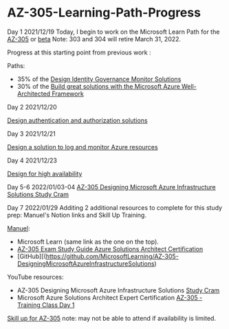 # AZ-305-Learning-Path-Progress

Day 1 2021/12/19 Today, I begin to work on the Microsoft Learn Path for the [AZ-305](https://docs.microsoft.com/en-us/learn/certifications/azure-solutions-architect/)
or [beta](https://docs.microsoft.com/en-us/learn/certifications/exams/az-305) Note: 303 and 304 will retire March 31, 2022.

Progress at this starting point from previous work :

Paths:

* 35% of the [Design Identity Governance Monitor Solutions](https://docs.microsoft.com/en-us/learn/paths/design-identity-governance-monitor-solutions/) 
* 30% of the [Build great solutions with the Microsoft Azure Well-Architected Framework](https://docs.microsoft.com/en-us/learn/paths/azure-well-architected-framework/) 

Day 2 2021/12/20 

[Design authentication and authorization solutions](https://docs.microsoft.com/en-us/learn/modules/design-authentication-authorization-solutions/)

Day 3 2021/12/21

[Design a solution to log and monitor Azure resources](https://docs.microsoft.com/en-us/learn/modules/design-solution-to-log-monitor-azure-resources)

Day 4 2021/12/23 

[Design for high availability](https://docs.microsoft.com/en-us/learn/modules/design-for-high-availability/9-summary-resources) 

Day 5-6 2022/01/03-04
[AZ-305 Designing Microsoft Azure Infrastructure Solutions Study Cram](https://youtu.be/vq9LuCM4YP4)

Day 7 2022/01/29 Additing 2 additional resources to complete for this study prep: Manuel's Notion links and Skill Up Training.

[Manuel](https://dapper-cast-5d0.notion.site/AZ-305-Designing-Microsoft-Azure-Infrastructure-Solutions-beta-ce90928cf99a4d5499ac67bd2f3fc773):

* Microsoft Learn (same link as the one on the top).
* [AZ-305 Exam Study Guide Azure Solutions Architect Certification](https://www.thomasmaurer.ch/2021/10/az-305-study-guide-azure-solutions-architect/)
* [GitHub][(https://github.com/MicrosoftLearning/AZ-305-DesigningMicrosoftAzureInfrastructureSolutions)

YouTube resources:

   * AZ-305 Designing Microsoft Azure Infrastructure Solutions [Study Cram](https://www.youtube.com/watch?v=vq9LuCM4YP4)
   * Microsoft Azure Solutions Architect Expert Certification [AZ-305 - Training Class Day 1](https://www.youtube.com/watch?v=YtLyZ32MxRU)

[Skill up for AZ-305](https://www.microsoft.com/partner-training/we/?n=AZ-305) note: may not be able to attend if availability is limited.



